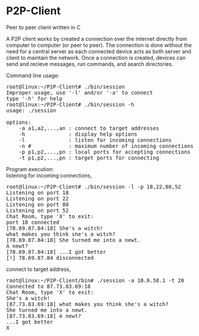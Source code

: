# P2P-Client
Peer to peer client written in C

A P2P client works by created a connection over the internet directly from computer to computer (or peer to peer). The connection is done without the need for a central server as each connected device acts as both server and client to maintain the network. Once a connection is created, devices can send and recieve messages, run commands, and search directories.

Command line usage:
<pre>
root@linux:~/P2P-Client# ./bin/session 
Improper usage, use '-l' and/or '-a' to connect
type '-h' for help
root@linux:~/P2P-Client# ./bin/session -h
usage: ./session <options>

options:
	-a a1,a2,...,an : connect to target addresses
	-h              : display help options
	-l              : listen for incoming connections
	-n #            : maximum number of incoming connections
	-p p1,p2,...,pn : local ports for accepting connections
	-t p1,p2,...,pn : target ports for connecting
</pre>

Program execution:  
listening for incoming connections,
<pre>
root@linux:~/P2P-Client# ./bin/session -l -p 18,22,80,52
Listening on port 18
Listening on port 22
Listening on port 80
Listening on port 52
Chat Room, type 'X' to exit: 
port 18 connected
[78.69.87.84:18] She's a witch!
what makes you think she's a witch?
[78.69.87.84:18] She turned me into a newt.
A newt?
[78.69.87.84:18] ...I got better
[!] 78.69.87.84 disconnected
</pre>
connect to target address,
<pre>
root@linux:~/P2P-Client/bin# ./session -a 10.0.58.1 -t 20
Connected to 87.73.83.69:18
Chat Room, type 'X' to exit:
She's a witch!
[87.73.83.69:18] what makes you think she's a witch?
She turned me into a newt.
[87.73.83.69:18] A newt?
...I got better
X
</pre>
